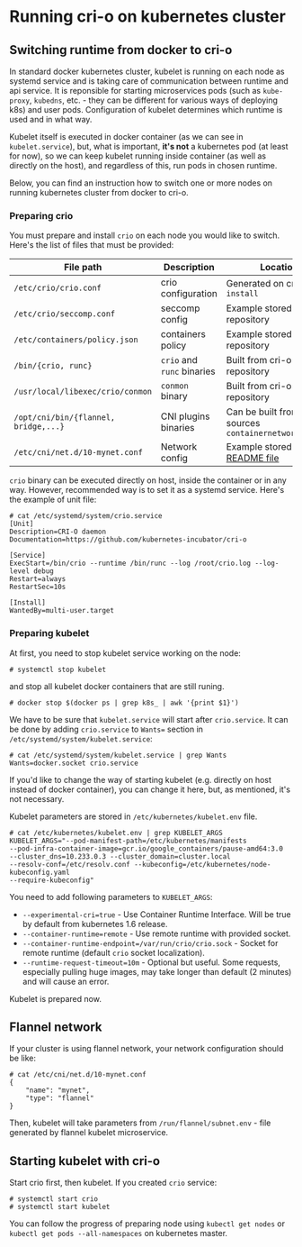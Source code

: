 # Running cri-o on kubernetes cluster

## Switching runtime from docker to cri-o

In standard docker kubernetes cluster, kubelet is running on each node as systemd service and is taking care of communication between runtime and api service.
It is reponsible for starting microservices pods (such as `kube-proxy`, `kubedns`, etc. - they can be different for various ways of deploying k8s) and user pods.
Configuration of kubelet determines which runtime is used and in what way.

Kubelet itself is executed in docker container (as we can see in `kubelet.service`), but, what is important, **it's not** a kubernetes pod (at least for now), 
so we can keep kubelet running inside container (as well as directly on the host), and regardless of this, run pods in chosen runtime.

Below, you can find an instruction how to switch one or more nodes on running kubernetes cluster from docker to cri-o.

### Preparing crio

You must prepare and install `crio` on each node you would like to switch. Here's the list of files that must be provided:

| File path                                  | Description                | Location                                            |
|--------------------------------------------|----------------------------|-----------------------------------------------------|
| `/etc/crio/crio.conf`                      | crio configuration         | Generated on cri-o `make install`                   |
| `/etc/crio/seccomp.conf`                   | seccomp config             | Example stored in cri-o repository                  |
| `/etc/containers/policy.json`              | containers policy          | Example stored in cri-o repository                  |
| `/bin/{crio, runc}`                        | `crio` and `runc` binaries | Built from cri-o repository                         |
| `/usr/local/libexec/crio/conmon`           | `conmon` binary            | Built from cri-o repository                         |
| `/opt/cni/bin/{flannel, bridge,...}`       | CNI plugins binaries       | Can be built from sources `containernetworking/cni` |
| `/etc/cni/net.d/10-mynet.conf`             | Network config             | Example stored in [README file](README.md)          |

`crio` binary can be executed directly on host, inside the container or in any way.
However, recommended way is to set it as a systemd service.
Here's the example of unit file:

```
# cat /etc/systemd/system/crio.service
[Unit]
Description=CRI-O daemon
Documentation=https://github.com/kubernetes-incubator/cri-o

[Service]
ExecStart=/bin/crio --runtime /bin/runc --log /root/crio.log --log-level debug
Restart=always
RestartSec=10s

[Install]
WantedBy=multi-user.target
```

### Preparing kubelet
At first, you need to stop kubelet service working on the node:
```
# systemctl stop kubelet
```
and stop all kubelet docker containers that are still runing.

```
# docker stop $(docker ps | grep k8s_ | awk '{print $1}')
```

We have to be sure that `kubelet.service` will start after `crio.service`.
It can be done by adding `crio.service` to `Wants=` section in `/etc/systemd/system/kubelet.service`:

```
# cat /etc/systemd/system/kubelet.service | grep Wants
Wants=docker.socket crio.service
```

If you'd like to change the way of starting kubelet (e.g. directly on host instead of docker container), you can change it here, but, as mentioned, it's not necessary.


Kubelet parameters are stored in `/etc/kubernetes/kubelet.env` file.
```
# cat /etc/kubernetes/kubelet.env | grep KUBELET_ARGS
KUBELET_ARGS="--pod-manifest-path=/etc/kubernetes/manifests 
--pod-infra-container-image=gcr.io/google_containers/pause-amd64:3.0 
--cluster_dns=10.233.0.3 --cluster_domain=cluster.local 
--resolv-conf=/etc/resolv.conf --kubeconfig=/etc/kubernetes/node-kubeconfig.yaml
--require-kubeconfig"
```

You need to add following parameters to `KUBELET_ARGS`:
* `--experimental-cri=true` - Use Container Runtime Interface. Will be true by default from kubernetes 1.6 release.
* `--container-runtime=remote` - Use remote runtime with provided socket.
* `--container-runtime-endpoint=/var/run/crio/crio.sock` - Socket for remote runtime (default `crio` socket localization).
* `--runtime-request-timeout=10m` - Optional but useful. Some requests, especially pulling huge images, may take longer than default (2 minutes) and will cause an error. 

Kubelet is prepared now.

## Flannel network
If your cluster is using flannel network, your network configuration should be like:
```
# cat /etc/cni/net.d/10-mynet.conf
{
    "name": "mynet",
    "type": "flannel"
}
```
Then, kubelet will take parameters from `/run/flannel/subnet.env` - file generated by flannel kubelet microservice.

## Starting kubelet with cri-o
Start crio first, then kubelet. If you created `crio` service:
```
# systemctl start crio
# systemctl start kubelet
```

You can follow the progress of preparing node using `kubectl get nodes` or `kubectl get pods --all-namespaces` on kubernetes master.
